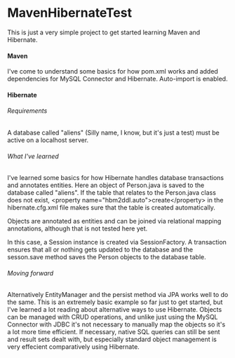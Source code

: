 # MavenHibernateTest
This is just a very simple project to get started learning Maven and Hibernate.

#### Maven
I've come to understand some basics for how pom.xml works and added dependencies for MySQL Connector and Hibernate.
Auto-import is enabled.

#### Hibernate

###### Requirements
A database called "aliens" (Silly name, I know, but it's just a test) must be active on a localhost server.

###### What I've learned
I've learned some basics for how Hibernate handles database transactions and annotates entities.
Here an object of Person.java is saved to the database called "aliens". If the table that relates to the
Person.java class does not exist, \<property name="hbm2ddl.auto">create\</property> in the hibernate.cfg.xml file
makes sure that the table is created automatically.

Objects are annotated as entities and can be joined via relational mapping annotations, although that is not tested here yet.

In this case, a Session instance is created via SessionFactory. A transaction ensures that all or nothing gets updated
to the database and the sesson.save method saves the Person objects to the database table.

###### Moving forward
Alternatively EntityManager and the persist method via JPA works well to do the same. This is an extremely basic example so far
just to get started, but I've learned a lot reading about alternative ways to use Hibernate. Objects can be managed with CRUD
operations, and unlike just using the MySQL Connector with JDBC it's not necessary to manually map the objects so it's a lot
more time efficient. If necessary, native SQL queries can still be sent and result sets dealt with, but especially standard object
management is very effecient comparatively using Hibernate.